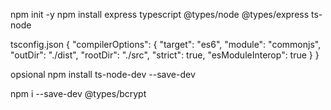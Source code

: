 npm init -y
npm install express typescript @types/node @types/express ts-node

tsconfig.json
{
  "compilerOptions": {
    "target": "es6",
    "module": "commonjs",
    "outDir": "./dist",
    "rootDir": "./src",
    "strict": true,
    "esModuleInterop": true
  }
}

opsional
npm install ts-node-dev --save-dev

npm i --save-dev @types/bcrypt